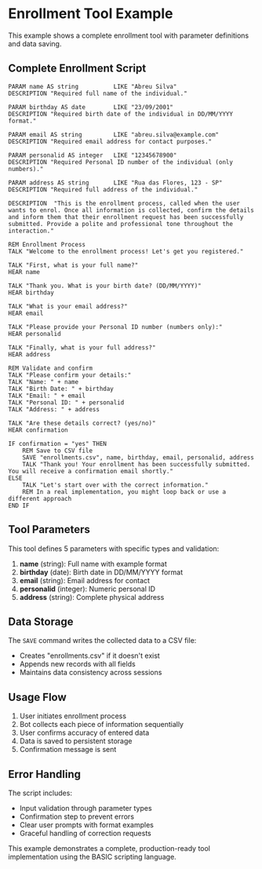 # Enrollment Tool Example

This example shows a complete enrollment tool with parameter definitions and data saving.

## Complete Enrollment Script

```basic
PARAM name AS string          LIKE "Abreu Silva"                
DESCRIPTION "Required full name of the individual."

PARAM birthday AS date        LIKE "23/09/2001"                 
DESCRIPTION "Required birth date of the individual in DD/MM/YYYY format."

PARAM email AS string         LIKE "abreu.silva@example.com"    
DESCRIPTION "Required email address for contact purposes."

PARAM personalid AS integer   LIKE "12345678900"                
DESCRIPTION "Required Personal ID number of the individual (only numbers)."

PARAM address AS string       LIKE "Rua das Flores, 123 - SP"   
DESCRIPTION "Required full address of the individual."

DESCRIPTION  "This is the enrollment process, called when the user wants to enrol. Once all information is collected, confirm the details and inform them that their enrollment request has been successfully submitted. Provide a polite and professional tone throughout the interaction."

REM Enrollment Process
TALK "Welcome to the enrollment process! Let's get you registered."

TALK "First, what is your full name?"
HEAR name

TALK "Thank you. What is your birth date? (DD/MM/YYYY)"
HEAR birthday

TALK "What is your email address?"
HEAR email

TALK "Please provide your Personal ID number (numbers only):"
HEAR personalid

TALK "Finally, what is your full address?"
HEAR address

REM Validate and confirm
TALK "Please confirm your details:"
TALK "Name: " + name
TALK "Birth Date: " + birthday
TALK "Email: " + email
TALK "Personal ID: " + personalid
TALK "Address: " + address

TALK "Are these details correct? (yes/no)"
HEAR confirmation

IF confirmation = "yes" THEN
    REM Save to CSV file
    SAVE "enrollments.csv", name, birthday, email, personalid, address
    TALK "Thank you! Your enrollment has been successfully submitted. You will receive a confirmation email shortly."
ELSE
    TALK "Let's start over with the correct information."
    REM In a real implementation, you might loop back or use a different approach
END IF
```

## Tool Parameters

This tool defines 5 parameters with specific types and validation:

1. **name** (string): Full name with example format
2. **birthday** (date): Birth date in DD/MM/YYYY format  
3. **email** (string): Email address for contact
4. **personalid** (integer): Numeric personal ID
5. **address** (string): Complete physical address

## Data Storage

The `SAVE` command writes the collected data to a CSV file:
- Creates "enrollments.csv" if it doesn't exist
- Appends new records with all fields
- Maintains data consistency across sessions

## Usage Flow

1. User initiates enrollment process
2. Bot collects each piece of information sequentially
3. User confirms accuracy of entered data
4. Data is saved to persistent storage
5. Confirmation message is sent

## Error Handling

The script includes:
- Input validation through parameter types
- Confirmation step to prevent errors
- Clear user prompts with format examples
- Graceful handling of correction requests

This example demonstrates a complete, production-ready tool implementation using the BASIC scripting language.
